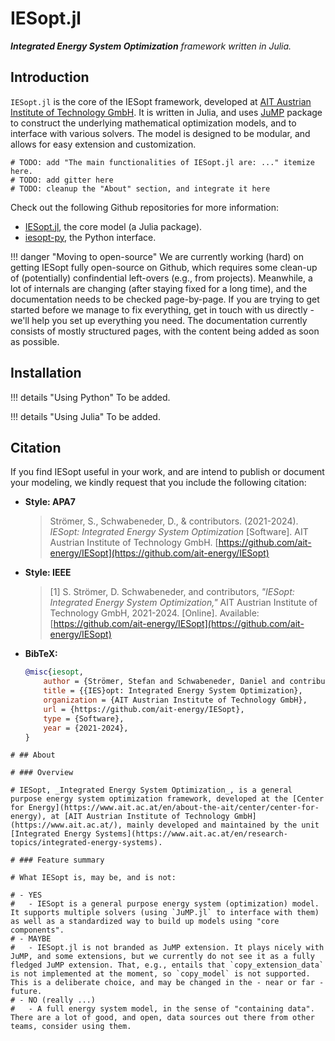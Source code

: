 # IESopt.jl

_**Integrated Energy System Optimization** framework written in Julia._

## Introduction

`IESopt.jl` is the core of the IESopt framework, developed at [AIT Austrian Institute of Technology GmbH](https://www.ait.ac.at/).
It is written in Julia, and uses [JuMP](https://github.com/jump-dev/JuMP.jl) package to construct the underlying
mathematical optimization models, and to interface with various solvers. The model is designed to be modular, and allows
for easy extension and customization.

```@meta
# TODO: add "The main functionalities of IESopt.jl are: ..." itemize here.
# TODO: add gitter here
# TODO: cleanup the "About" section, and integrate it here
```

Check out the following Github repositories for more information:

- [IESopt.jl](https://github.com/ait-energy/IESopt.jl), the core model (a Julia package).
- [iesopt-py](https://github.com/ait-energy/iesopt-py), the Python interface.

!!! danger "Moving to open-source"
    We are currently working (hard) on getting IESopt fully open-source on Github, which requires some clean-up of
    (potentially) confindential left-overs (e.g., from projects). Meanwhile, a lot of internals are changing (after
    staying fixed for a long time), and the documentation needs to be checked page-by-page. If you are trying to
    get started before we manage to fix everything, get in touch with us directly - we'll help you set up everything you
    need. The documentation currently consists of mostly structured pages, with the content being added as soon as
    possible.

## Installation

!!! details "Using Python"
    To be added.

!!! details "Using Julia"
    To be added.

## Citation

If you find IESopt useful in your work, and are intend to publish or document your modeling, we kindly request that you
include the following citation:

- **Style: APA7**
  > Strömer, S., Schwabeneder, D., & contributors. (2021-2024). _IESopt: Integrated Energy System Optimization_ [Software]. AIT Austrian Institute of Technology GmbH. [https://github.com/ait-energy/IESopt](https://github.com/ait-energy/IESopt)
- **Style: IEEE**
  > [1] S. Strömer, D. Schwabeneder, and contributors, _"IESopt: Integrated Energy System Optimization,"_ AIT Austrian Institute of Technology GmbH, 2021-2024. [Online]. Available: [https://github.com/ait-energy/IESopt](https://github.com/ait-energy/IESopt)
- **BibTeX:**
  ```bibtex
  @misc{iesopt,
      author = {Strömer, Stefan and Schwabeneder, Daniel and contributors},
      title = {{IES}opt: Integrated Energy System Optimization},
      organization = {AIT Austrian Institute of Technology GmbH},
      url = {https://github.com/ait-energy/IESopt},
      type = {Software},
      year = {2021-2024},
  }
  ```

```@meta
# ## About

# ### Overview

# IESopt, _Integrated Energy System Optimization_, is a general purpose energy system optimization framework, developed at the [Center for Energy](https://www.ait.ac.at/en/about-the-ait/center/center-for-energy), at [AIT Austrian Institute of Technology GmbH](https://www.ait.ac.at/), mainly developed and maintained by the unit [Integrated Energy Systems](https://www.ait.ac.at/en/research-topics/integrated-energy-systems).

# ### Feature summary

# What IESopt is, may be, and is not:

# - YES
#   - IESopt is a general purpose energy system (optimization) model. It supports multiple solvers (using `JuMP.jl` to interface with them) as well as a standardized way to build up models using "core components".
# - MAYBE
#   - IESopt.jl is not branded as JuMP extension. It plays nicely with JuMP, and some extensions, but we currently do not see it as a fully fledged JuMP extension. That, e.g., entails that `copy_extension_data` is not implemented at the moment, so `copy_model` is not supported. This is a deliberate choice, and may be changed in the - near or far - future.
# - NO (really ...)
#   - A full energy system model, in the sense of "containing data". There are a lot of good, and open, data sources out there from other teams, consider using them.
```

